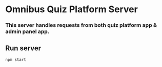 # Omnibus Quiz Platform Server

### This server handles requests from both quiz platform app & admin panel app.

## Run server

```bash
npm start
```

